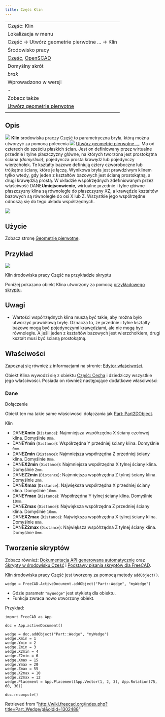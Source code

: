 ```yaml
---
title: Część Klin
---
```

|  |
| --- |
| Część: Klin |
| Lokalizacja w menu |
| Część → Utwórz geometrie pierwotne ... → Klin |
| Środowisko pracy |
| [Część](/Part_Workbench/pl "Part Workbench/pl"), [OpenSCAD](/OpenSCAD_Workbench/pl "OpenSCAD Workbench/pl") |
| Domyślny skrót |
| *brak* |
| Wprowadzono w wersji |
| - |
| Zobacz także |
| [Utwórz geometrie pierwotne](/Part_Primitives/pl "Part Primitives/pl") |
|  |

## Opis

![](/images/Part_Wedge.svg) **Klin** środowiska praczy Część to parametryczna bryła, którą można utworzyć za pomocą polecenia ![](/images/Part_Primitives.svg) [Utwórz geometrie pierwotne ...](/Part_Primitives/pl "Part Primitives/pl"). Ma od czterech do sześciu płaskich ścian. Jest on definiowany przez wirtualne przednie i tylne płaszczyzny główne, na których tworzona jest prostokątna ściana *(domyślnie)*, pojedyncza prosta krawędź lub pojedynczy wierzchołek. Te kształty bazowe definiują cztery czworoboczne lub trójkątne ściany, które je łączą. Wynikowa bryła jest prawdziwym klinem tylko wtedy, gdy jeden z kształtów bazowych jest ścianą prostokątną, a drugi krawędzią prostą. W układzie współrzędnych zdefiniowanym przez właściwość DANE**Umiejscowienie**, wirtualne przednie i tylne główne płaszczyzny klina są równoległe do płaszczyzny XZ, a krawędzie kształtów bazowych są równoległe do osi X lub Z. Wszystkie jego współrzędne odnoszą się do tego układu współrzędnych.

![](/images/Part_Wedge_Example.png)

## Użycie

Zobacz stronę [Geometrie pierwotne](/Part_Primitives/pl#Użycie "Part Primitives/pl").

## Przykład

![](/images/Part_Plane_Scripting_Example.png)

Klin środowiska pracy Część na przykładzie skryptu

Poniżej pokazano obiekt Klina utworzony za pomocą [przykładowego skryptu](#Tworzenie_skryptów).

## Uwagi

* Wartości współrzędnych klina muszą być takie, aby można było utworzyć prawidłową bryłę. Oznacza to, że przednie i tylne kształty bazowe mogą być pojedynczymi krawędziami, ale nie mogą być równoległe. A jeśli jeden z kształtów bazowych jest wierzchołkiem, drugi kształt musi być ścianą prostokątną.

## Właściwości

Zapoznaj się również z informacjami na stronie: [Edytor właściwości](/Property_editor/pl "Property editor/pl").

Obiekt Klina wywodzi się z obiektu [Część: Cecha](/Part_Feature/pl "Part Feature/pl") i dziedziczy wszystkie jego właściwości. Posiada on również następujące dodatkowe właściwości:

### Dane

Dołączenie

Obiekt ten ma takie same właściwości dołączania jak [Part: Part2DObject](/Part_Part2DObject/pl#Dane "Part Part2DObject/pl").

Klin

* DANE**Xmin** (`Distance`): Najmniejsza współrzędna X ściany czołowej klina. Domyślnie `0mm`.
* DANE**Ymin** (`Distance`): Współrzędna Y przedniej ściany klina. Domyślnie `0mm`.
* DANE**Zmin** (`Distance`): Najmniejsza współrzędna Z przedniej ściany klina. Domyślnie `0mm`.
* DANE**X2min** (`Distance`): Najmniejsza współrzędna X tylnej ściany klina. Domyślnie `2mm`.
* DANE**Z2min** (`Distance`): Najmniejsza współrzędna Z tylnej ściany klina. Domyślnie `2mm`.
* DANE**Xmax** (`Distance`): Największa współrzędna X przedniej ściany klina. Domyślnie `10mm`.
* DANE**Ymax** (`Distance`): Współrzędna Y tylnej ściany klina. Domyślnie `10mm`.
* DANE**Zmax** (`Distance`): Największa współrzędna Z przedniej ściany klina. Domyślnie `10mm`.
* DANE**X2max** (`Distance`): Największa współrzędna X tylnej ściany klina. Domyślnie `8mm`.
* DANE**Z2max** (`Distance`): Największa współrzędna Z tylnej ściany klina. Domyślnie `8mm`.

## Tworzenie skryptów

Zobacz również: [Dokumentacja API generowana automatycznie](https://freecad.github.io/SourceDoc/) oraz [Skrypty w środowisku Część](/Part_scripting/pl "Part scripting/pl") i [Podstawy pisania skryptów dla FreeCAD](/FreeCAD_Scripting_Basics/pl "FreeCAD Scripting Basics/pl").

Klin środowiska pracy Część jest tworzony za pomocą metody `addObject()`.

```
wedge = FreeCAD.ActiveDocument.addObject("Part::Wedge", "myWedge")

```

* Gdzie parametr `"myWedge"` jest etykietą dla obiektu.
* Funkcja zwraca nowo utworzony obiekt.

Przykład:

```
import FreeCAD as App

doc = App.activeDocument()

wedge = doc.addObject("Part::Wedge", "myWedge")
wedge.Xmin = 1
wedge.Ymin = 2
wedge.Zmin = 3
wedge.X2min = 4
wedge.Z2min = 6
wedge.Xmax = 15
wedge.Ymax = 20
wedge.Zmax = 55
wedge.X2max = 10
wedge.Z2max = 12
wedge.Placement = App.Placement(App.Vector(1, 2, 3), App.Rotation(75, 60, 30))

doc.recompute()

```

Retrieved from "<http://wiki.freecad.org/index.php?title=Part_Wedge/pl&oldid=1302488>"